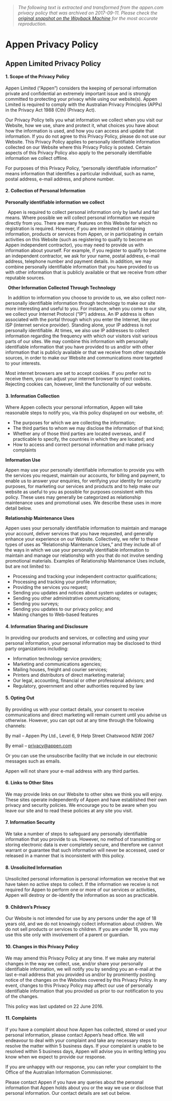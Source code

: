> *The following text is extracted and transformed from the appen.com privacy policy that was archived on 2017-09-11. Please check the [original snapshot on the Wayback Machine](https://web.archive.org/web/20170911033157id_/http%3A//appen.com/privacy) for the most accurate reproduction.*

# Appen Privacy Policy

## Appen Limited Privacy Policy

#### 1\.  Scope of the Privacy Policy

Appen Limited (“Appen”) considers the keeping of personal information private and confidential an extremely important issue and is strongly committed to protecting your privacy while using our website(s). Appen Limited is required to comply with the Australian Privacy Principles (APPs) in the Privacy Act 1988 (Cth) (Privacy Act).

Our Privacy Policy tells you what information we collect when you visit our Website, how we use, share and protect it, what choices you have about how the information is used, and how you can access and update that information. If you do not agree to this Privacy Policy, please do not use our Website. This Privacy Policy applies to personally identifiable information collected on our Website where this Privacy Policy is posted. Certain aspects of this Privacy Policy also apply to the personally identifiable information we collect offline.

For purposes of this Privacy Policy, “personally identifiable information” means information that identifies a particular individual, such as name, postal address, e-mail address, and phone number.

#### 2\.  Collection of Personal Information

 **Personally identifiable information we collect**

  Appen is required to collect personal information only by lawful and fair means. Where possible we will collect personal information we require directly from you. There are many features on this Website for which no registration is required. However, if you are interested in obtaining information, products or services from Appen, or in participating in certain activities on this Website (such as registering to qualify to become an Appen independent contractor), you may need to provide us with information about yourself. For example, if you register to qualify to become an independent contractor, we ask for your name, postal address, e-mail address, telephone number and payment details. In addition, we may combine personally identifiable information that you have provided to us with other information that is publicly available or that we receive from other reputable sources.

  **Other Information Collected Through Technology**

  In addition to information you choose to provide to us, we also collect non-personally identifiable information through technology to make our site more interesting and useful to you. For instance, when you come to our site, we collect your Internet Protocol (“IP”) address. An IP address is often associated with the portal through which you enter the Internet, like your ISP (internet service provider). Standing alone, your IP address is not personally identifiable. At times, we also use IP addresses to collect information regarding the frequency with which our visitors visit various parts of our sites. We may combine this information with personally identifiable information that you have provided to us and/or with other information that is publicly available or that we receive from other reputable sources, in order to make our Website and communications more targeted to your interests.

Most internet browsers are set to accept cookies. If you prefer not to receive them, you can adjust your internet browser to reject cookies. Rejecting cookies can, however, limit the functionality of our website.

####  3. Information Collection

Where Appen collects your personal information, Appen will take reasonable steps to notify you, via this policy displayed on our website, of:

  * The purposes for which we are collecting the information;
  * The third parties to whom we may disclose the information of that kind;
  * Whether any of those third parties are located overseas, and if practicable to specify, the countries in which they are located; and
  * How to access and correct personal information and make privacy complaints



 **Information Use**

Appen may use your personally identifiable information to provide you with the services you request, maintain our accounts, for billing and payment, to enable us to answer your enquiries, for verifying your identity for security purposes, for marketing our services and products and to help make our website as useful to you as possible for purposes consistent with this policy. These uses may generally be categorized as relationship maintenance uses and promotional uses. We describe these uses in more detail below.

 **Relationship Maintenance Uses**

Appen uses your personally identifiable information to maintain and manage your account, deliver services that you have requested, and generally enhance your experience on our Website. Collectively, we refer to these types of uses as “Relationship Maintenance Uses,” and they include all of the ways in which we use your personally identifiable information to maintain and manage our relationship with you that do not involve sending promotional materials. Examples of Relationship Maintenance Uses include, but are not limited to:

  * Processing and tracking your independent contractor qualifications;
  * Processing and tracking your profile information;
  * Providing the services you request;
  * Sending you updates and notices about system updates or outages;
  * Sending you other administrative communications;
  * Sending you surveys;
  * Sending you updates to our privacy policy; and
  * Making changes to Web-based features



####  4. Information Sharing and Disclosure

In providing our products and services, or collecting and using your personal information, your personal information may be disclosed to third party organizations including:

  * Information technology service providers;
  * Marketing and communications agencies;
  * Mailing houses, freight and courier services;
  * Printers and distributors of direct marketing material;
  * Our legal, accounting, financial or other professional advisors; and
  * Regulatory, government and other authorities required by law



####  5. Opting Out

By providing us with your contact details, your consent to receive communications and direct marketing will remain current until you advise us otherwise. However, you can opt out at any time through the following channels:

By mail – Appen Pty Ltd., Level 6, 9 Help Street Chatswood NSW 2067

By email – [privacy@appen.com](mailto:privacy@appen.com)

Or you can use the unsubscribe facility that we include in our electronic messages such as emails.

Appen will not share your e-mail address with any third parties.

#### 6\.  Links to Other Sites

We may provide links on our Website to other sites we think you will enjoy. These sites operate independently of Appen and have established their own privacy and security policies. We encourage you to be aware when you leave our site and to read these policies at any site you visit.

#### 7\.  Information Security

We take a number of steps to safeguard any personally identifiable information that you provide to us. However, no method of transmitting or storing electronic data is ever completely secure, and therefore we cannot warrant or guarantee that such information will never be accessed, used or released in a manner that is inconsistent with this policy.

#### 8. Unsolicited Information

Unsolicited personal information is personal information we receive that we have taken no active steps to collect. If the information we receive is not required for Appen to perform one or more of our services or activities, Appen will destroy or de-identify the information as soon as practicable.

#### 9. Children’s Privacy

Our Website is not intended for use by any persons under the age of 18 years old, and we do not knowingly collect information about children. We do not sell products or services to children. If you are under 18, you may use this site only with involvement of a parent or guardian.

#### 10. Changes in this Privacy Policy

We may amend this Privacy Policy at any time. If we make any material changes in the way we collect, use, and/or share your personally identifiable information, we will notify you by sending you an e-mail at the last e-mail address that you provided us and/or by prominently posting notice of the changes on the Websites covered by this Privacy Policy. In any event, changes to this Privacy Policy may affect our use of personally identifiable information that you provided us prior to our notification to you of the changes.

This policy was last updated on 22 June 2016.

#### 11. Complaints

If you have a complaint about how Appen has collected, stored or used your personal information, please contact Appen’s head office. We will endeavour to deal with your complaint and take any necessary steps to resolve the matter within 5 business days. If your complaint is unable to be resolved within 5 business days, Appen will advise you in writing letting you know when we expect to provide our response.

If you are unhappy with our response, you can refer your complaint to the Office of the Australian Information Commissioner.

Please contact Appen if you have any queries about the personal information that Appen holds about you or the way we use or disclose that personal information. Our contact details are set out below.
